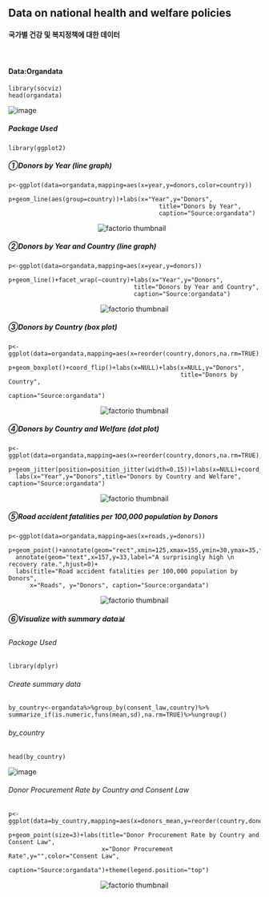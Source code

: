 ## Data on national health and welfare policies
#### 국가별 건강 및 복지정책에 대한 데이터
⠀
#### Data:Organdata
```
library(socviz)
head(organdata)
```
![image](https://user-images.githubusercontent.com/80669371/119146221-630ac900-ba85-11eb-848a-2d714157ff5b.png)

##### Package Used
```
library(ggplot2)
```

##### ①Donors by Year (line graph)
```
p<-ggplot(data=organdata,mapping=aes(x=year,y=donors,color=country))

p+geom_line(aes(group=country))+labs(x="Year",y="Donors",
                                          title="Donors by Year",
                                          caption="Source:organdata")
```
<p align="center">
  <img src="https://user-images.githubusercontent.com/80669371/121472242-e328ac80-c9fb-11eb-82eb-244629521e84.png" alt="factorio thumbnail"/>⠀
</p>

##### ②Donors by Year and Country (line graph)
```
p<-ggplot(data=organdata,mapping=aes(x=year,y=donors))

p+geom_line()+facet_wrap(~country)+labs(x="Year",y="Donors",
                                   title="Donors by Year and Country",
                                   caption="Source:organdata")

```
<p align="center">
  <img src="https://user-images.githubusercontent.com/80669371/119147007-27bcca00-ba86-11eb-831a-fcde9d52c7f6.png" alt="factorio thumbnail"/>
</p> 

##### ③Donors by Country (box plot)
```
p<-ggplot(data=organdata,mapping=aes(x=reorder(country,donors,na.rm=TRUE),y=donors))

p+geom_boxplot()+coord_flip()+labs(x=NULL)+labs(x=NULL,y="Donors", 
                                                title="Donors by Country",
                                                caption="Source:organdata")
```
<p align="center">
  <img src="https://user-images.githubusercontent.com/80669371/119147659-c1847700-ba86-11eb-8183-9ce97a8a7cd0.png" alt="factorio thumbnail"/>
</p> 

##### ④Donors by Country and Welfare (dot plot)
```
p<-ggplot(data=organdata,mapping=aes(x=reorder(country,donors,na.rm=TRUE),y=donors,color=world))

p+geom_jitter(position=position_jitter(width=0.15))+labs(x=NULL)+coord_flip()+theme(legend.position="top")+
  labs(x="Year",y="Donors",title="Donors by Country and Welfare", caption="Source:organdata")
```
<p align="center">
  <img src="https://user-images.githubusercontent.com/80669371/121473474-b37aa400-c9fd-11eb-8401-01d52b5554f8.png" alt="factorio thumbnail"/>
</p> 

##### ⑤Road accident fatalities per 100,000 population by Donors
```
p<-ggplot(data=organdata,mapping=aes(x=roads,y=donors))

p+geom_point()+annotate(geom="rect",xmin=125,xmax=155,ymin=30,ymax=35,fill="red",alpha=0.2)+
  annotate(geom="text",x=157,y=33,label="A surprisingly high \n recovery rate.",hjust=0)+
  labs(title="Road accident fatalities per 100,000 population by Donors",
      x="Roads", y="Donors", caption="Source:organdata")
```
<p align="center">
  <img src="https://user-images.githubusercontent.com/80669371/121477216-854b9300-ca02-11eb-889a-202dbebfa488.png" alt="factorio thumbnail"/>
</p> 

##### ⑥Visualize with summary data📊
###### Package Used
```
library(dplyr)
```
###### Create summary data
```
by_country<-organdata%>%group_by(consent_law,country)%>%
summarize_if(is.numeric,funs(mean,sd),na.rm=TRUE)%>%ungroup()
```
###### by_country
```
head(by_country)
```
![image](https://user-images.githubusercontent.com/80669371/121474284-d48fc480-c9fe-11eb-8038-f108643e81d5.png)

###### Donor Procurement Rate by Country and Consent Law
```
p<-ggplot(data=by_country,mapping=aes(x=donors_mean,y=reorder(country,donors_mean),color=consent_law))

p+geom_point(size=3)+labs(title="Donor Procurement Rate by Country and Consent Law",
                          x="Donor Procurement Rate",y="",color="Consent Law",
                          caption="Source:organdata")+theme(legend.position="top")
```
<p align="center">
  <img src="https://user-images.githubusercontent.com/80669371/121475082-f2a9f480-c9ff-11eb-8af5-00819022a936.png" alt="factorio thumbnail"/>
</p> 

